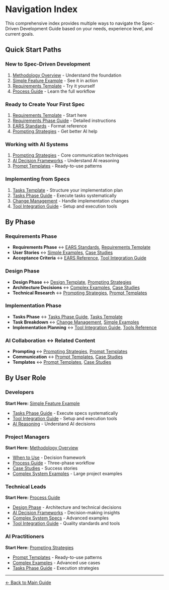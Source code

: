 # Navigation Index

<!-- Master Navigation Index for Search and Cross-Reference -->
<!-- Keywords: navigation, index, search, cross-reference, sitemap -->

This comprehensive index provides multiple ways to navigate the Spec-Driven Development Guide based on your needs, experience level, and current goals.

## Quick Start Paths

### New to Spec-Driven Development
1. [Methodology Overview](README.md) - Understand the foundation
2. [Simple Feature Example](examples/simple-feature-spec.md) - See it in action
3. [Requirements Template](templates/requirements-template.md) - Try it yourself
4. [Process Guide](process/README.md) - Learn the full workflow

### Ready to Create Your First Spec
1. [Requirements Template](templates/requirements-template.md) - Start here
2. [Requirements Phase Guide](process/01-requirements-phase.md) - Detailed instructions
3. [EARS Standards](resources/standards.md) - Format reference
4. [Prompting Strategies](prompting/README.md) - Get better AI help

### Working with AI Systems
1. [Prompting Strategies](prompting/README.md) - Core communication techniques
2. [AI Decision Frameworks](resources/ai-reasoning.md) - Understand AI reasoning
3. [Prompt Templates](prompting/templates.md) - Ready-to-use patterns

### Implementing from Specs
1. [Tasks Template](templates/tasks-template.md) - Structure your implementation plan
2. [Tasks Phase Guide](process/03-tasks-phase.md) - Execute tasks systematically
3. [Change Management](process/04-change-management.md) - Handle implementation changes
4. [Tool Integration Guide](resources/tool-integration-guide.md) - Setup and execution tools

## By Phase

### Requirements Phase
- **Requirements Phase** ↔ [EARS Standards](resources/standards.md), [Requirements Template](templates/requirements-template.md)
- **User Stories** ↔ [Simple Examples](examples/simple-feature-spec.md), [Case Studies](examples/case-studies.md)
- **Acceptance Criteria** ↔ [EARS Reference](resources/standards.md), [Tool Integration Guide](resources/tool-integration-guide.md)

### Design Phase
- **Design Phase** ↔ [Design Template](templates/design-template.md), [Prompting Strategies](prompting/README.md)
- **Architecture Decisions** ↔ [Complex Examples](examples/complex-system-spec.md), [Case Studies](examples/case-studies.md)
- **Technical Research** ↔ [Prompting Strategies](prompting/README.md), [Prompt Templates](prompting/templates.md)

### Implementation Phase
- **Tasks Phase** ↔ [Tasks Phase Guide](process/03-tasks-phase.md), [Tasks Template](templates/tasks-template.md)
- **Task Breakdown** ↔ [Change Management](process/04-change-management.md), [Simple Examples](examples/simple-feature-spec.md)
- **Implementation Planning** ↔ [Tool Integration Guide](resources/tool-integration-guide.md), [Tools Reference](resources/tools.md)

### AI Collaboration ↔ Related Content
- **Prompting** ↔ [Prompting Strategies](prompting/README.md), [Prompt Templates](prompting/templates.md)
- **Communication** ↔ [Prompt Templates](prompting/templates.md), [Case Studies](examples/case-studies.md)
- **Templates** ↔ [Prompt Templates](prompting/templates.md), [Case Studies](examples/case-studies.md)

## By User Role

### Developers
**Start Here:** [Simple Feature Example](examples/simple-feature-spec.md)

- [Tasks Phase Guide](process/03-tasks-phase.md) - Execute specs systematically
- [Tool Integration Guide](resources/tool-integration-guide.md) - Setup and execution tools
- [AI Reasoning](resources/ai-reasoning.md) - Understand AI decisions

### Project Managers
**Start Here:** [Methodology Overview](README.md)

- [When to Use](when-to-use.md) - Decision framework
- [Process Guide](process/README.md) - Three-phase workflow
- [Case Studies](examples/case-studies.md) - Success stories
- [Complex System Examples](examples/complex-system-spec.md) - Large project examples

### Technical Leads
**Start Here:** [Process Guide](process/README.md)

- [Design Phase](process/02-design-phase.md) - Architecture and technical decisions
- [AI Decision Frameworks](resources/ai-reasoning.md) - Decision-making insights
- [Complex System Specs](examples/complex-system-spec.md) - Advanced examples
- [Tool Integration Guide](resources/tool-integration-guide.md) - Quality standards and tools

### AI Practitioners
**Start Here:** [Prompting Strategies](prompting/README.md)

- [Prompt Templates](prompting/templates.md) - Ready-to-use patterns
- [Complex Examples](examples/complex-system-spec.md) - Advanced use cases
- [Tasks Phase Guide](process/03-tasks-phase.md) - Execution strategies

---

[← Back to Main Guide](README.md)